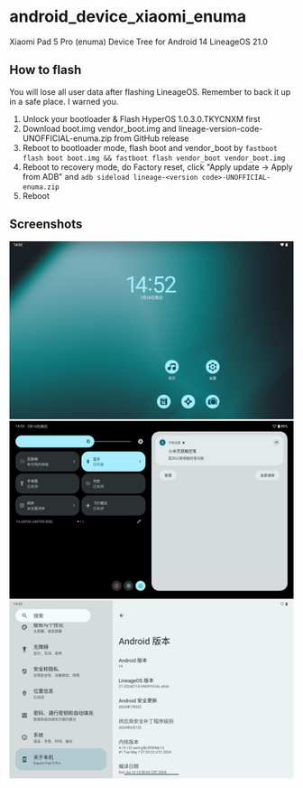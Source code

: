 # android_device_xiaomi_enuma

Xiaomi Pad 5 Pro (enuma) Device Tree for Android 14 LineageOS 21.0

## How to flash

You will lose all user data after flashing LineageOS. Remember to back it up in a safe place. I warned you.
   
1. Unlock your bootloader & Flash HyperOS 1.0.3.0.TKYCNXM first
2. Download boot.img vendor_boot.img and lineage-version-code-UNOFFICIAL-enuma.zip from GitHub release
3. Reboot to bootloader mode, flash boot and vendor_boot by `fastboot flash boot boot.img && fastboot flash vendor_boot vendor_boot.img`
4. Reboot to recovery mode, do Factory reset, click "Apply update -> Apply from ADB" and `adb sideload lineage-<version code>-UNOFFICIAL-enuma.zip`
5. Reboot

## Screenshots

![Launcher](.assets/launcher.png)
![SystemUI](.assets/systemui.png)
![About Device](.assets/about-device.png)

